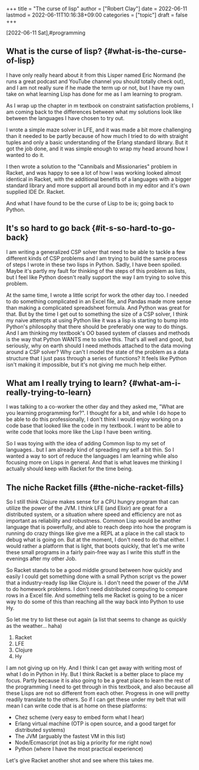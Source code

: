 +++
title = "The curse of lisp"
author = ["Robert Clay"]
date = 2022-06-11
lastmod = 2022-06-11T10:16:38+09:00
categories = ["topic"]
draft = false
+++

<span class="timestamp-wrapper"><span class="timestamp">[2022-06-11 Sat]</span></span>,#programming


## What is the curse of lisp? {#what-is-the-curse-of-lisp}

I have only really heard about it from this Lisper named Eric Normand (he runs a
great podcast and YouTube channel you should totally check out), and I am not
really sure if he made the term up or not, but I have my own take on what
learning Lisp has done for me as I am learning to program.

As I wrap up the chapter in m textbook on constraint satisfaction problems, I am
coming back to the differences between what my solutions look like between the
languages I have chosen to try out.

I wrote a simple maze solver in LFE, and it was made a bit more challenging than
it needed to be partly because of how much I tried to do with straight tuples
and only a basic understanding of the Erlang standard library. But it got the
job done, and it was simple enough to wrap my head around how I wanted to do it.

I then wrote a solution to the "Cannibals and Missionaries" problem in Racket,
and was happy to see a lot of how I was working looked almost identical in
Racket, with the additional benefits of a languages with a bigger standard
library and more support all around both in my editor and it's own supplied IDE
Dr. Racket.

And what I have found to be the curse of Lisp to be is; going back to Python.


## It's so hard to go back {#it-s-so-hard-to-go-back}

I am writing a generalized CSP solver that need to be able to tackle a few
different kinds of CSP problems and I am trying to build the same process of
steps I wrote in these two lisps in Python. Sadly, I have been spoiled. Maybe
it's partly my fault for thinking of the steps of this problem as lists, but I
feel like Python doesn't really support the way I am trying to solve this
problem.

At the same time, I wrote a little script for work the other day too. I needed
to do something complicated in an Excel file, and Pandas made more sense than
making a complicated spreadsheet formula. And Python was great for that. But by
the time I get out to something the size of a CSP solver, I think my naive
attempts at using Python like it was a lisp is starting to bump into Python's
philosophy that there should be preferably one way to do things. And I am
thinking my textbook's OO based system of classes and methods is the way that
Python WANTS me to solve this. That's all well and good, but seriously, why on
earth should I need methods attached to the data moving around a CSP solver? Why
can't I model the state of the problem as a data structure that I just pass
through a series of functions? It feels like Python isn't making it impossible,
but it's not giving me much help either.


## What am I really trying to learn? {#what-am-i-really-trying-to-learn}

I was talking to a co-worker the other day and they asked me, "What are you
learning programming for?". I thought for a bit, and while I do hope to be able
to do this professionally, I don't think I would enjoy working on a code base
that looked like the code in my textbook. I want to be able to write code that
looks more like the Lisp I have been writing.

So I was toying with the idea of adding Common lisp to my set of languages.. but
I am already kind of spreading my self a bit thin. So I wanted a way to sort of
reduce the languages I am learning while also focusing more on Lisps in general.
And that is what leaves me thinking I actually should keep with Racket for the
time being.


## The niche Racket fills {#the-niche-racket-fills}

So I still think Clojure makes sense for a CPU hungry program that can utilize
the power of the JVM. I think LFE (and Elixir) are great for a distributed
system, or a situation where speed and efficiency are not as important as
reliability and robustness. Common Lisp would be another language that is
powerfully, and able to reach deep into how the program is running do crazy
things like give me a REPL at a place in the call stack to debug what is going
on. But at the moment, I don't need to do that either. I would rather a platform
that is light, that boots quickly, that let's me write these small programs in a
fairly pain-free way as I write this stuff in the evenings after my other Job.

So Racket stands to be a good middle ground between how quickly and easily I
could get something done with a small Python script vs the power that a
industry-ready lisp like Clojure is. I don't need the power of the JVM to do
homework problems. I don't need distributed computing to compare rows in a Excel
file. And something tells me Racket is going to be a nicer way to do some of
this than reaching all the way back into Python to use Hy.

So let me try to list these out again (a list that seems to change as quickly as
the weather... haha)

1.  Racket
2.  LFE
3.  Clojure
4.  Hy

I am not giving up on Hy. And I think I can get away with writing most of
what I do in Python in Hy. But I think Racket is a better place to place my
focus. Partly because it is also going to be a great place to learn the rest of
the programming I need to get through in this textbook, and also because all
these Lisps are not so different from each other. Progress in one will pretty
readily translate to the others. So if I can get these under my belt that will
mean I can write code that is at home on these platforms:

-   Chez scheme (very easy to embed form what I hear)
-   Erlang virtual machine (OTP is open source, and a good target for distributed systems)
-   The JVM (arguably the fastest VM in this list)
-   Node/Ecmascript (not as big a priority for me right now)
-   Python (where I have the most practical experience)

Let's give Racket another shot and see where this takes me.